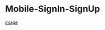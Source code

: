 # Mobile-SignIn-SignUp


[image](https://github.com/shamsky777/Mobile-SignIn-SignUp/assets/111402885/2ed1c127-b811-44a6-b563-dcc43488b748)
